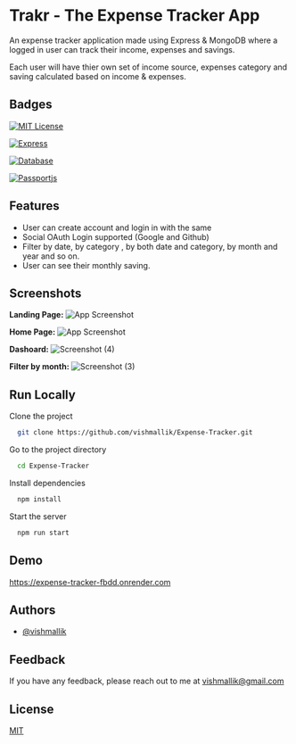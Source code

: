 
# Trakr - The Expense Tracker App

An expense tracker application made using Express & MongoDB where a logged in user can track their income, expenses and savings.

Each user will have thier own set of income source, expenses category and saving calculated based on income & expenses.
## Badges

[![MIT License](https://img.shields.io/badge/License-MIT-green.svg)](https://choosealicense.com/licenses/mit/) 
 
[![Express](https://img.shields.io/badge/Framework-Express-orange)](https://expressjs.com/)

[![Database](https://img.shields.io/badge/DB-MongoDB-brightgreen)](https://www.mongodb.com/)

[![Passportjs](https://img.shields.io/badge/OAuth-Passport.js-yellow)](https://www.passportjs.org/)

## Features

- User can create account and login in with the same
- Social OAuth Login supported (Google and Github)
- Filter by date, by category , by both date and category, by month and year and so on.
- User can see their monthly saving.


## Screenshots

**Landing Page:**
![App Screenshot](https://user-images.githubusercontent.com/64186460/203693692-0493efed-0d56-41ea-9a84-261a809db290.png)

**Home Page:**
![App Screenshot](https://user-images.githubusercontent.com/64186460/203693690-13a8e452-75ca-446e-9d8f-83366c6bef4e.png)

**Dashoard:**
![Screenshot (4)](https://user-images.githubusercontent.com/64186460/203693688-a3269925-0fc5-4987-995b-aa968b3a9682.png)

**Filter by month:**
![Screenshot (3)](https://user-images.githubusercontent.com/64186460/203693694-6f5bf18d-1e5b-43ce-9fe2-dd9d50095440.png)


## Run Locally

Clone the project

```bash
  git clone https://github.com/vishmallik/Expense-Tracker.git
```

Go to the project directory

```bash
  cd Expense-Tracker
```

Install dependencies

```bash
  npm install
```

Start the server

```bash
  npm run start
```


## Demo

https://expense-tracker-fbdd.onrender.com


## Authors

- [@vishmallik](https://www.github.com/vishmallik)


## Feedback

If you have any feedback, please reach out to me at vishmallik@gmail.com


## License

[MIT](https://choosealicense.com/licenses/mit/)

